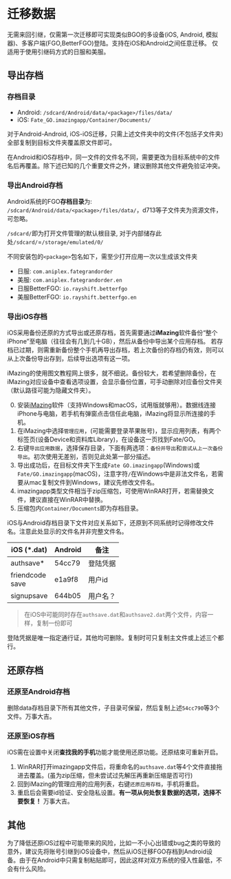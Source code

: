 # 迁移数据

无需来回引继，仅需第一次迁移即可实现类似BGO的多设备(iOS, Android, 模拟器)、多客户端(FGO,BetterFGO)登陆。支持在iOS和Android之间任意迁移。
仅适用于使用引继码方式的日服和美服。

## 导出存档

### 存档目录

- Android: `/sdcard/Android/data/<package>/files/data/`
- iOS: `Fate_GO.imazingapp/Container/Documents/`

对于Android-Android, iOS-iOS迁移，只需上述文件夹中的文件(不包括子文件夹)全部复制到目标文件夹覆盖原文件即可。

在Android和iOS存档中，同一文件的文件名不同，需要更改为目标系统中的文件名后再覆盖。除下述已知的几个重要文件之外，建议删除其他文件避免验证冲突。

### 导出Android存档

Android系统的FGO**存档目录**为: `/sdcard/Android/data/<package>/files/data/`，d713等子文件夹为资源文件，可忽略。

`/sdcard/`即为打开文件管理的默认根目录, 对于内部储存此处`/sdcard/`=`/storage/emulated/0/`

不同安装包的`<package>`包名如下，需至少打开应用一次以生成该文件夹
- 日服: `com.aniplex.fategrandorder`
- 美服: `com.aniplex.fategrandorder.en`
- 日服BetterFGO: `io.rayshift.betterfgo`
- 美服BetterFGO: `io.rayshift.betterfgo.en`

### 导出iOS存档

iOS采用备份还原的方式导出或还原存档，首先需要通过**iMazing**软件备份“整个iPhone”至电脑（往往会有几到几十GB），然后从备份中导出某个应用存档。
若存档已过期，则需重新备份整个手机再导出存档，若上次备份的存档仍有效，则可以从上次备份导出存到，后续导出选项有这一项。

iMazing的使用图文教程网上很多，就不细说。备份较大，若希望删除备份，在iMazing对应设备中查看选项设置，会显示备份位置，可手动删除对应备份文件夹（默认路径可能为隐藏文件夹）。

0. 安装[iMazing](https://imazing.com/zh)软件（支持Windows和macOS，试用版就够用）。数据线连接iPhone与电脑，若手机有弹窗点击信任此电脑，iMazing将显示所连接的手机。
1. 在iMazing中选择`管理应用`，(可能需要登录苹果账号)，显示应用列表，有两个标签页(设备Device和资料库Library)，在设备这一页找到Fate/GO。
2. 右键`导出应用数据`，选择保存目录，下面有两选项：`备份并导出`和`尝试从上一次备份导出`。初次使用无差别，否则见此处第一部分描述。
3. 导出成功后，在目标文件夹下生成`Fate GO.imazingapp`(Windows)或`Fate/GO.imazingapp`(macOS)，注意字符`/`在Windows中是非法文件名，若需要从mac复制文件到Windows，建议先修改文件名。
4. imazingapp类型文件相当于zip压缩包，可使用WinRAR打开，若需替换文件，建议直接在WinRAR中替换。
5. 压缩包内`Container/Documents`即为存档目录。

iOS与Android存档目录下文件对应关系如下，还原到不同系统时记得修改文件名。注意此处显示的文件名并非完整文件名。

| iOS (*.dat)    | Android    | 备注          |
| -------------- | ---------- | ------------ |
| authsave*      | 54cc79     | 登陆凭据      |
| friendcode<br>save | e1a9f8 | 用户id        |
| signupsave     | 644b05     | 用户名？       |

> 在iOS中可能同时存在`authsave.dat`和`authsave2.dat`两个文件，内容一样，复制一份即可

登陆凭据是唯一指定通行证，其他均可删除。复制时可只复制主文件或上述三个都行。

## 还原存档

### 还原至Android存档

删除data存档目录下所有其他文件，子目录可保留，然后复制上述`54cc790`等3个文件。万事大吉。

### 还原至iOS存档

iOS需在设置中关闭**查找我的手机**功能才能使用还原功能。还原结束可重新开启。

1. WinRAR打开imazingapp文件后，将重命名的`authsave.dat`等4个文件直接拖进去覆盖。(虽为zip压缩，但未尝试过先解压再重新压缩是否可行)
2. 回到iMazing的管理应用的应用列表，右键`还原应用存档`，手机将重启。
3. 重启后会需要id验证、安全隐私设置。**有一项从何处恢复数据的选项，选择不要恢复！** 万事大吉。

## 其他

为了降低还原iOS过程中可能带来的风险，比如一不小心出错或bug之类的导致的意外，建议先将账号引继到iOS设备中，然后从iOS迁移FGO存档到Android设备。由于在Android中只需复制粘贴即可，因此这样对双方系统的侵入性最低，不会有什么风险。
